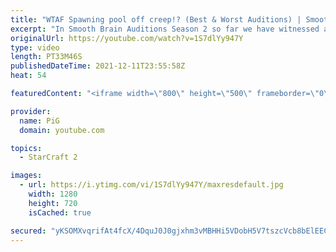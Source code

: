 ```yaml
---
title: "WTAF Spawning pool off creep!? (Best & Worst Auditions) | Smooth Brain Auditions Season 2 Ep 3"
excerpt: "In Smooth Brain Auditions Season 2 so far we have witnessed a wide range of strategy, builds and brain busting moves. Well, here we have the finale where you will witness a brain so smooth it is glassy - and another brain that's just got holes in it or something I don't even know.   0:00 Best Audition"
originalUrl: https://youtube.com/watch?v=1S7dlYy947Y
type: video
length: PT33M46S
publishedDateTime: 2021-12-11T23:55:58Z
heat: 54

featuredContent: "<iframe width=\"800\" height=\"500\" frameborder=\"0\" src=\"https://www.youtube.com/embed/1S7dlYy947Y\" allow=\"accelerometer; autoplay; encrypted-media; gyroscope; picture-in-picture\" allowfullscreen></iframe>"

provider:
  name: PiG
  domain: youtube.com

topics:
  - StarCraft 2

images:
  - url: https://i.ytimg.com/vi/1S7dlYy947Y/maxresdefault.jpg
    width: 1280
    height: 720
    isCached: true

secured: "yKSOMXvqrifAt4fcX/4DquJ0J0gjxhm3vMBHHi5VDobH5V7tszcVcb8bElEECUOxPXJOQuWncv6N0ZfdWnlzd7h0IUMHN0f2xjMwzk20mcyWfqhWFQbx6o3ahCl2zlwEayc3CSM7n80imopYIvycHcbTqTDE5hxIRV1X0xPjx2wAhJ0qegYlmYN0+nwn/SvoADBh8+HwMw4X2BvOf9T98b2nVxGfyGSSkPQWSoRnIG9iRu8tE9IddmvaRYwCZFP2y5j0qvtp/oFdgMYKD4pRqN9Ym/UFIpgRf6m3DYAtJOmLZxVpNm1FsEDzo5kBSXo5ruemX1GssP1N4OkAoxa+NW3LSSfPHbgh21H7myZRjqNOiklUItEyoppNwEO6OWWdUP0rbywqxr5+pVhGQQ5zDVNTgqHB88FUSR/PqAiRZag=;vbDl/wi1rndaj/cuBgg6Jw=="
---
```


